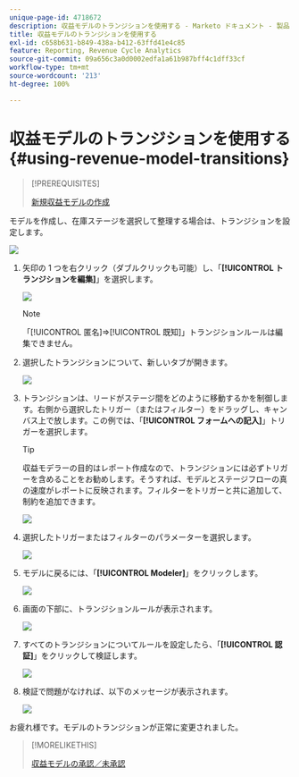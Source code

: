 ```yaml
---
unique-page-id: 4718672
description: 収益モデルのトランジションを使用する - Marketo ドキュメント - 製品ドキュメント
title: 収益モデルのトランジションを使用する
exl-id: c658b631-b849-438a-b412-63ffd41e4c85
feature: Reporting, Revenue Cycle Analytics
source-git-commit: 09a656c3a0d0002edfa1a61b987bff4c1dff33cf
workflow-type: tm+mt
source-wordcount: '213'
ht-degree: 100%

---
```


# 収益モデルのトランジションを使用する {#using-revenue-model-transitions}

>[!PREREQUISITES]
>
>[新規収益モデルの作成](/help/marketo/product-docs/reporting/revenue-cycle-analytics/revenue-cycle-models/create-a-new-revenue-model.md)

モデルを作成し、在庫ステージを選択して整理する場合は、トランジションを設定します。

![](assets/one-2.png)

1. 矢印の 1 つを右クリック（ダブルクリックも可能）し、「**[!UICONTROL トランジションを編集]**」を選択します。

   ![](assets/two-2.png)

   >[!NOTE]
   >
   >「[!UICONTROL 匿名]⇒[!UICONTROL 既知]」トランジションルールは編集できません。

1. 選択したトランジションについて、新しいタブが開きます。

   ![](assets/three-1.png)

1. トランジションは、リードがステージ間をどのように移動するかを制御します。右側から選択したトリガー（またはフィルター）をドラッグし、キャンバス上で放します。この例では、「**[!UICONTROL フォームへの記入]**」トリガーを選択します。

   >[!TIP]
   >
   >収益モデラーの目的はレポート作成なので、トランジションには必ずトリガーを含めることをお勧めします。そうすれば、モデルとステージフローの真の速度がレポートに反映されます。フィルターをトリガーと共に追加して、制約を追加できます。

   ![](assets/four-2.png)

1. 選択したトリガーまたはフィルターのパラメーターを選択します。

   ![](assets/five-2.png)

1. モデルに戻るには、「**[!UICONTROL Modeler]**」をクリックします。

   ![](assets/six.png)

1. 画面の下部に、トランジションルールが表示されます。

   ![](assets/seven.png)

1. すべてのトランジションについてルールを設定したら、「**[!UICONTROL 認証]**」をクリックして検証します。

   ![](assets/eight.png)

1. 検証で問題がなければ、以下のメッセージが表示されます。

   ![](assets/nine.png)

お疲れ様です。モデルのトランジションが正常に変更されました。

>[!MORELIKETHIS]
>
>[収益モデルの承認／未承認](/help/marketo/product-docs/reporting/revenue-cycle-analytics/revenue-cycle-models/approve-unapprove-a-revenue-model.md)
